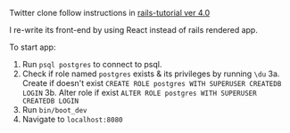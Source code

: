 Twitter clone follow instructions in [rails-tutorial ver 4.0](https://rails-4-0.railstutorial.org/)

I re-write its front-end by using React instead of rails rendered app.

To start app:
1. Run `psql postgres` to connect to psql.
2. Check if role named `postgres` exists & its privileges by running `\du`
3a. Create if doesn't exist `CREATE ROLE postgres WITH SUPERUSER CREATEDB LOGIN`
3b. Alter role if exist `ALTER ROLE postgres WITH SUPERUSER CREATEDB LOGIN`
4. Run `bin/boot_dev`
5. Navigate to `localhost:8080`
